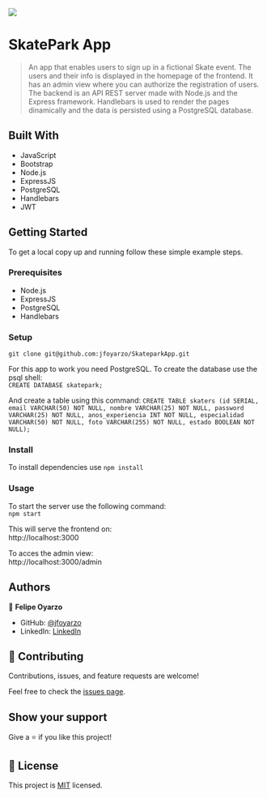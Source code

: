 ![](https://img.shields.io/badge/DesafioLATAM-important)

# SkatePark App

> An app that enables users to sign up in a fictional Skate event. The users and their info is displayed in the homepage of the frontend. It has an admin view where you can authorize the registration of users. The backend is an API REST server made with Node.js and the Express framework. Handlebars is used to render the pages dinamically and the data is persisted using a PostgreSQL database. 


## Built With

- JavaScript
- Bootstrap
- Node.js
- ExpressJS
- PostgreSQL
- Handlebars
- JWT

## Getting Started


To get a local copy up and running follow these simple example steps.

### Prerequisites

- Node.js
- ExpressJS
- PostgreSQL
- Handlebars

### Setup

`git clone git@github.com:jfoyarzo/SkateparkApp.git`

For this app to work you need PostgreSQL. To create the database use the psql shell: <br>
`CREATE DATABASE skatepark;`

And create a table using this command:
`CREATE TABLE skaters (id SERIAL, email VARCHAR(50) NOT NULL, nombre VARCHAR(25) NOT NULL, password VARCHAR(25) NOT NULL, anos_experiencia INT NOT NULL, especialidad VARCHAR(50) NOT NULL, foto VARCHAR(255) NOT NULL, estado BOOLEAN NOT NULL);`

### Install

To install dependencies use `npm install`

### Usage

To start the server use the following command: <br>
`npm start`<br>

This will serve the frontend on:<br>
http://localhost:3000 <br>

To acces the admin view: <br>
http://localhost:3000/admin

## Authors

👤 **Felipe Oyarzo**

- GitHub: [@jfoyarzo](https://github.com/jfoyarzo)
- LinkedIn: [LinkedIn](https://www.linkedin.com/in/jorge-felipe-oyarzo-contreras-647118247/)

## 🤝 Contributing

Contributions, issues, and feature requests are welcome!

Feel free to check the [issues page](https://github.com/jfoyarzo/SkateparkApp/issues).

## Show your support

Give a ⭐️ if you like this project!

## 📝 License

This project is [MIT](./LICENSE) licensed.